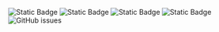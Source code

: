 ![Static Badge](https://img.shields.io/badge/blacklists-60-000000) ![Static Badge](https://img.shields.io/badge/blacklisted-2928314-cc0000) ![Static Badge](https://img.shields.io/badge/whitelisted-2244-00CC00) ![Static Badge](https://img.shields.io/badge/streaming_blacklist-28107-000000) ![GitHub issues](https://img.shields.io/github/issues/fabriziosalmi/blacklists)

